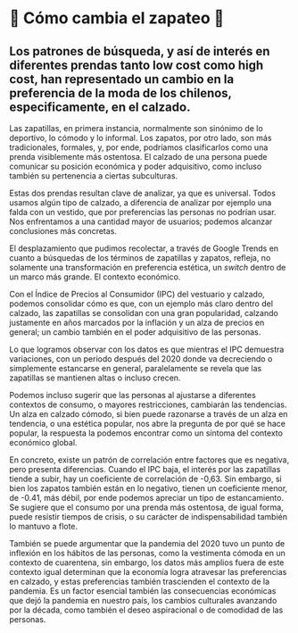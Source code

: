 # 👠 Cómo cambia el zapateo 👟

## Los patrones de búsqueda, y así de interés en diferentes prendas tanto low cost como high cost, han representado un cambio en la preferencia de la moda de los chilenos, especificamente, en el calzado.

 Las zapatillas, en primera instancia, normalmente son sinónimo de lo deportivo, lo cómodo y lo informal. Los zapatos, por otro lado, son más tradicionales, formales, y, por ende, podríamos clasificarlos como una prenda visiblemente más ostentosa. El calzado de una persona puede comunicar su posición económica y poder adquisitivo, como incluso también su pertenencia a ciertas subculturas.

Estas dos prendas resultan clave de analizar, ya que es universal. Todos usamos algún tipo de calzado, a diferencia de analizar por ejemplo una falda con un vestido, que por preferencias las personas no podrían usar. Nos enfrentamos a una cantidad mayor de usuarios; podemos alcanzar conclusiones más concretas.

El desplazamiento que pudimos recolectar, a través de Google Trends en cuanto a búsquedas de los términos de zapatillas y zapatos, refleja, no solamente una transformación en preferencia estética, un *switch* dentro de un marco más grande. El contexto económico.

Con el Índice de Precios al Consumidor (IPC) del vestuario y calzado, podemos consolidar cómo es que, con un ejemplo más claro dentro del calzado, las zapatillas se consolidan con una gran popularidad, calzando justamente en años marcados por la inflación y un alza de precios en general; un cambio también en el poder adquisitivo de las personas.

Lo que logramos observar con los datos es que mientras el IPC demuestra variaciones, con un periodo después del 2020 donde va decreciendo o simplemente estancarse en general, paralelamente se revela que las zapatillas se mantienen altas o incluso crecen.

Podemos incluso sugerir que las personas al ajustarse a diferentes contextos de consumo, o mayores restricciones, cambiarán las tendencias. Un alza en calzado cómodo, si bien puede razonarse a través de un alza en tendencia, o una estética popular, nos abre la pregunta de por qué se hace popular, la respuesta la podemos encontrar como un síntoma del contexto económico global.

En concreto, existe un patrón de correlación entre factores que es negativa, pero presenta diferencias. Cuando el IPC baja, el interés por las zapatillas tiende a subir, hay un coeficiente de correlación de -0,63. Sin embargo, si bien los zapatos también están en lo negativo, tienen un coeficiente menor, de -0.41, más débil, por ende podemos apreciar un tipo de estancamiento. Se sugiere que el consumo por una prenda más ostentosa, de igual forma, puede resistir tiempos de crisis, o su carácter de indispensabilidad también lo mantuvo a flote.

También se puede argumentar que la pandemia del 2020 tuvo un punto de inflexión en los hábitos de las personas, como la vestimenta cómoda en un contexto de cuarentena, sin embargo, los datos más amplios fuera de este contexto igual determinan que la economía logra atravesar las preferencias en calzado, y estas preferencias también trascienden el contexto de la pandemia. Es un factor esencial también las consecuencias económicas que dejó la pandemia en nuestro país, los cambios culturales avanzando por la década, como también el deseo aspiracional o de comodidad de las personas.
